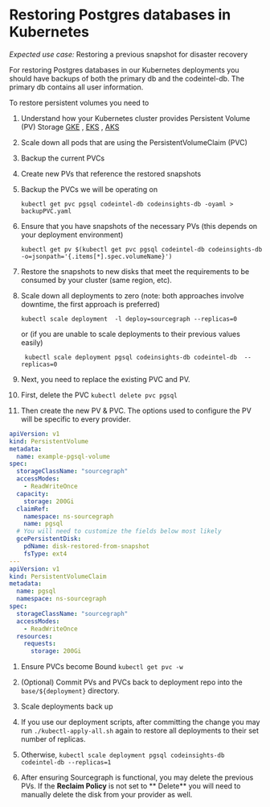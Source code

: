 # Restoring Postgres databases in Kubernetes

_Expected use case:_ Restoring a previous snapshot for disaster recovery

For restoring Postgres databases in our Kubernetes deployments you should have backups of both the primary db and the
codeintel-db. The primary db contains all user information.

To restore persistent volumes you need to

1. Understand how your Kubernetes cluster provides Persistent Volume (PV) Storage
   [GKE](https://cloud.google.com/kubernetes-engine/docs/concepts/persistent-volumes)
   , [EKS](https://docs.aws.amazon.com/eks/latest/userguide/ebs-csi.html)
   , [AKS](https://docs.microsoft.com/en-us/azure/aks/concepts-storage)
1. Scale down all pods that are using the PersistentVolumeClaim (PVC)
1. Backup the current PVCs
1. Create new PVs that reference the restored snapshots


1. Backup the PVCs we will be operating on
   ```
   kubectl get pvc pgsql codeintel-db codeinsights-db -oyaml > backupPVC.yaml
   ```
1. Ensure that you have snapshots of the necessary PVs (this depends on your deployment environment)
   ```
   kubectl get pv $(kubectl get pvc pgsql codeintel-db codeinsights-db -o=jsonpath='{.items[*].spec.volumeName}')
   ```
1. Restore the snapshots to new disks that meet the requirements to be consumed by your cluster (same region, etc).
1. Scale down all deployments to zero (note: both approaches involve downtime, the first approach is preferred)
   ```
   kubectl scale deployment  -l deploy=sourcegraph --replicas=0
   ```
   or (if you are unable to scale deployments to their previous values easily)
   ```
    kubectl scale deployment pgsql codeinsights-db codeintel-db  --replicas=0
   ```

1. Next, you need to replace the existing PVC and PV.

  1. First, delete the PVC `kubectl delete pvc pgsql`
  1. Then create the new PV & PVC. The options used to configure the PV will be specific to every provider.
   ```yaml
   apiVersion: v1
   kind: PersistentVolume
   metadata:
     name: example-pgsql-volume
   spec:
     storageClassName: "sourcegraph"
     accessModes:
       - ReadWriteOnce
     capacity:
       storage: 200Gi
     claimRef:
       namespace: ns-sourcegraph
       name: pgsql
     # You will need to customize the fields below most likely
     gcePersistentDisk:
       pdName: disk-restored-from-snapshot
       fsType: ext4
   ---
   apiVersion: v1
   kind: PersistentVolumeClaim
   metadata:
     name: pgsql
     namespace: ns-sourcegraph
   spec:
     storageClassName: "sourcegraph"
     accessModes:
       - ReadWriteOnce
     resources:
       requests:
         storage: 200Gi
   ```
  1. Ensure PVCs become Bound `kubectl get pvc -w`

1. (Optional) Commit PVs and PVCs back to deployment repo into the `base/${deployment}` directory.

1. Scale deployments back up
1. If you use our deployment scripts, after committing the change you may run `./kubectl-apply-all.sh` again to restore
   all deployments to their set number of replicas.
1. Otherwise, `kubectl scale deployment pgsql codeinsights-db codeintel-db --replicas=1`

1. After ensuring Sourcegraph is functional, you may delete the previous PVs. If the **Reclaim Policy** is not set to **
   Delete** you will need to manually delete the disk from your provider as well. 

  
   
